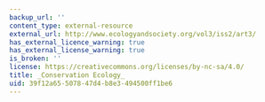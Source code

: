 ```yaml
---
backup_url: ''
content_type: external-resource
external_url: http://www.ecologyandsociety.org/vol3/iss2/art3/
has_external_licence_warning: true
has_external_license_warning: true
is_broken: ''
license: https://creativecommons.org/licenses/by-nc-sa/4.0/
title: _Conservation Ecology_
uid: 39f12a65-5078-47d4-b8e3-494500ff1be6
---
```

